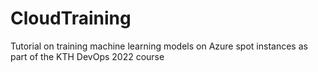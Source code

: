# CloudTraining
Tutorial on training machine learning models on Azure spot instances as part of the KTH DevOps 2022 course
